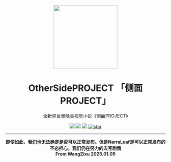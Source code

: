 <div align=center>
<img src = 'https://s3.bmp.ovh/imgs/2024/10/06/7ae3ce3722e60124.png' width=200px>
<h1>OtherSidePROJECT 「侧面PROJECT」</h1>
<p>全新异世冒险类视觉小说《侧面PROJECT》</p>
<img src="https://img.shields.io/github/license/mewbaka/othersideproject">
<img src="https://img.shields.io/badge/Engine-NarraLeaf-brightgreen">
<img src="https://img.shields.io/github/stars/mewbaka/othersideproject">
<a href='https://gitee.com/Wangs-official/OtherSideProject/stargazers'><img src='https://gitee.com/Wangs-official/OtherSideProject/badge/star.svg?theme=white' alt='star'></img></a>
<hr>
<b>即便如此，我们也无法确定是否可以正常发布。但是NarraLeaf是可以正常发布的</b><br>
<b>不必担心，我们仍在努力的去写剧情</b><br>
<b>From WangZixu 2025.01.05</b>
</div>
